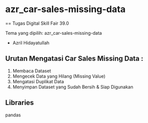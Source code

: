 # azr_car-sales-missing-data
==
Tugas Digital Skill Fair 39.0

Tema yang dipilih: azr_car-sales-missing-data
- Azril Hidayatullah
  
## Urutan Mengatasi Car Sales Missing Data : 
1. Membaca Dataset
2. Mengecek Data yang Hilang (Missing Value)
3. Mengatasi Duplikat Data
4. Menyimpan Dataset yang Sudah Bersih & Siap Digunakan

## Libraries
pandas
